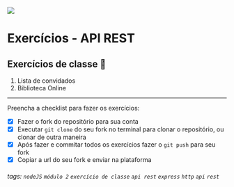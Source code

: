 ![](https://i.imgur.com/xG74tOh.png)

# Exercícios - API REST

## Exercícios de classe 🏫

1. Lista de convidados
2. Biblioteca Online

---

Preencha a checklist para fazer os exercícios:

-   [x] Fazer o fork do repositório para sua conta
-   [x] Executar `git clone` do seu fork no terminal para clonar o repositório, ou clonar de outra maneira
-   [x] Após fazer e commitar todos os exercícios fazer o `git push` para seu fork
-   [x] Copiar a url do seu fork e enviar na plataforma

###### tags: `nodeJS` `módulo 2` `exercício de classe` `api rest` `express` `http` `api` `rest`
